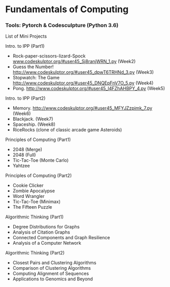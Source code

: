 # Fundamentals of Computing
### Tools: Pytorch & Codesculpture (Python 3.6)

List of Mini Projects

Intro. to IPP (Part1)
*   Rock-paper-scissors-lizard-Spock 
www.codeskulptor.org/#user45_Sj8ranjWRN_1.py (Week2)
*   Guess the Number! 
http://www.codeskulptor.org/#user45_dpwT6TRHNd_3.py (Week3)
*   Stopwatch: The Game 
http://www.codeskulptor.org/#user45_DNQEpFnV7O_5.py (Week4)
*   Pong. http://www.codeskulptor.org/#user45_l4FZhAHBPY_4.py (Week5)

Intro. to IPP (Part2)
*   Memory. http://www.codeskulptor.org/#user45_MFYJZzpimk_7.py (Week6)
*   Blackjack. (Week7)
*   Spaceship. (Week8)
*   RiceRocks (clone of classic arcade game Asteroids)

Principles of Computing (Part1)
*   2048 (Merge)
*   2048 (Full)
*   Tic-Tac-Toe (Monte Carlo)
*   Yahtzee

Principles of Computing (Part2)
*   Cookie Clicker
*   Zombie Apocalypse
*   Word Wrangler
*   Tic-Tac-Toe (Minimax)
*   The Fifteen Puzzle

Algorithmic Thinking (Part1)
*   Degree Distributions for Graphs
*   Analysis of Citation Graphs
*   Connected Components and Graph Resilience
*   Analysis of a Computer Network

Algorithmic Thinking (Part2)
*   Closest Pairs and Clustering Algorithms
*   Comparison of Clustering Algorithms
*   Computing Alignment of Sequences
*   Applications to Genomics and Beyond
